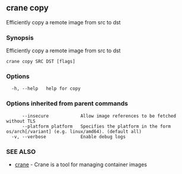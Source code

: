 ## crane copy

Efficiently copy a remote image from src to dst

### Synopsis

Efficiently copy a remote image from src to dst

```
crane copy SRC DST [flags]
```

### Options

```
  -h, --help   help for copy
```

### Options inherited from parent commands

```
      --insecure            Allow image references to be fetched without TLS
      --platform platform   Specifies the platform in the form os/arch[/variant] (e.g. linux/amd64). (default all)
  -v, --verbose             Enable debug logs
```

### SEE ALSO

* [crane](crane.md)	 - Crane is a tool for managing container images

